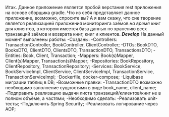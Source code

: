 Итак. Данное приложение является пробой верстания rest приложения на основе сборщика gradle. 
Что из себя представляет данное приложение, возможно, спросите вы? 
А я вам скажу, что сие творение является реализацией приложения мониторинга заёмов *на время* книг для клиентов, в котором имеется база данных по хранению всех транзакций заёмов и возврата книг, книг и клиентов. 
***Develop***
На данный момент выполнены работы: 
-Созданы:
  -Controllers: TransactionController, BookController, ClientController;
  -DTOs: BookDTO, BooksDTO, ClientDTO, ClientsDTO, TransactionDTO, TransactionsDTO;
  -Entities: Book, Client, Transaction;
  -Mappers: Book(s)Mapper, Client(s)Mapper, Transaction(s)Mapper;
  -Repositories: BookRepository, ClientRepository, TransactionRepository;
  -Services: BookService, BookServiceImpl, ClientService, ClientServiceImpl, TransactionService, TransactionServiceImpl;
  -Dockerfile, docker-compose;
  -Liquibase миграции таблиц в DB;
-Возможные правки:
  -TransactionDTO возможно необходимо заполнение сущностями в виде book_name, client_name;
  -Подправить реализацию выдачи листа транзакций/клиентов/книг не в полном объёме, а частями;
-Необходимо сделать:
  -Реализовать unit-тесты;
  -Подключить Spring Security;
  -Реализовать логирование через AOP;
  
  
  
  

